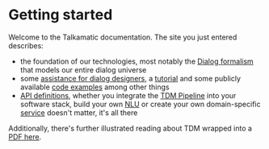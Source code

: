 # Getting started

Welcome to the Talkamatic documentation. The site you just entered describes:

- the foundation of our technologies, most notably the [Dialog formalism](formalism.md) that models our entire dialog universe
- some [assistance for dialog designers](for-dialog-designers), a [tutorial](for-dialog-designers/tutorial.md) and some publicly available [code examples](for-dialog-designers/examples.md) among other things
- [API definitions](api-definitions), whether you integrate the [TDM Pipeline](api-definitions/pipeline_api.md) into your software stack, build your own [NLU](api-definitions/nlu_api.md) or create your own domain-specific [service](api-definitions/service_api.md) doesn't matter, it's all there

Additionally, there's further illustrated reading about TDM wrapped into a [PDF here](https://github.com/Talkamatic/dialogue-domain-descriptions/blob/master/dialog-design.pdf).
